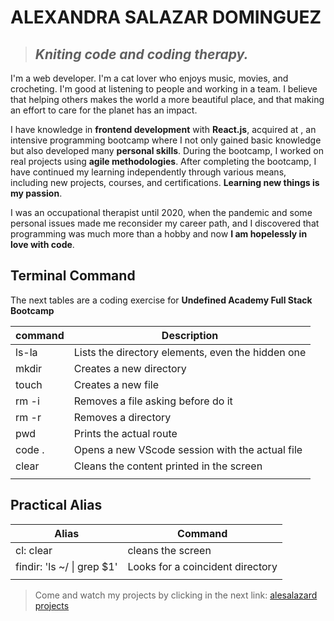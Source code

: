 # **ALEXANDRA SALAZAR DOMINGUEZ**
>## _Kniting code and coding therapy._
I'm a web developer. I'm a cat lover who enjoys music, movies, and crocheting. I'm good at listening to people and working in a team. I believe that helping others makes the world a more beautiful place, and that making an effort to care for the planet has an impact.

I have knowledge in **frontend development** with **React.js**, acquired at <Laboratoria>, an intensive programming bootcamp where I not only gained basic knowledge but also developed many **personal skills**. During the bootcamp, I worked on real projects using **agile methodologies**. After completing the bootcamp, I have continued my learning independently through various means, including new projects, courses, and certifications. **Learning new things is my passion**.

I was an occupational therapist until 2020, when the pandemic and some personal issues made me reconsider my career path, and I discovered that programming was much more than a hobby and now **I am hopelessly in love with code**.


## Terminal Command

The next tables are a coding exercise for **Undefined Academy Full Stack Bootcamp**

| **command** | **Description**|
| ------ | ------ |
| ls-la | Lists the directory elements, even the hidden one |
| mkdir | Creates a new directory |
| touch | Creates a new file |
| rm -i | Removes a file asking before do it |
| rm -r | Removes a directory |
| pwd | Prints the actual route |
| code . | Opens a new VScode session with the actual file |
| clear | Cleans the content printed in the screen |
| | |

## Practical Alias
| **Alias** | **Command**|
| ------ | ------ |
| cl: clear | cleans the screen |
| findir: 'ls ~/ \| grep $1'| Looks for a coincident directory |
| | |

>Come and watch my projects by clicking in the next link: [alesalazard projects](https://github.com/alesalazard/)
